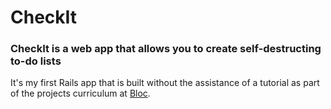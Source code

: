 # CheckIt #
### CheckIt is a web app that allows you to create self-destructing to-do lists ###

It's my first Rails app that is built without the assistance of a tutorial
as part of the projects curriculum at [Bloc][1].


[1]: http://www.bloc,io
